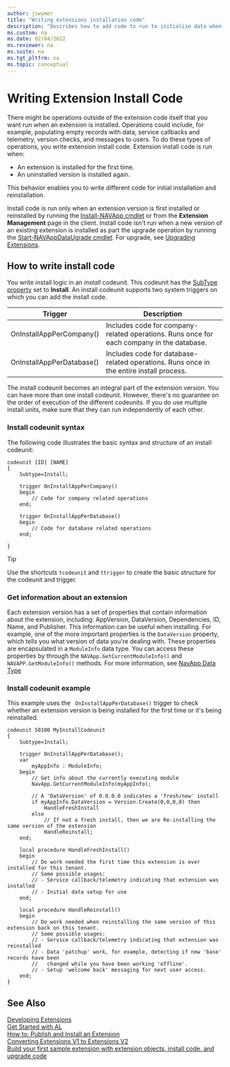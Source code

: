 ```yaml
---
author: jswymer
title: "Writing extensions installation code"
description: "Describes how to add code to run to initialize data when an extension is installed."
ms.custom: na
ms.date: 02/04/2022
ms.reviewer: na
ms.suite: na
ms.tgt_pltfrm: na
ms.topic: conceptual
---
```


# Writing Extension Install Code

There might be operations outside of the extension code itself that you want run when an extension is installed. Operations could include, for example, populating empty records with data, service callbacks and telemetry, version checks, and messages to users. To do these types of operations, you write extension install code. Extension install code is run when:

- An extension is installed for the first time.
- An uninstalled version is installed again.

This behavior enables you to write different code for initial installation and reinstallation.

Install code is run only when an extension version is first installed or reinstalled by running the [Install-NAVApp cmdlet](/powershell/module/microsoft.dynamics.nav.apps.management/install-navapp) or from the **Extension Management** page in the client. Install code isn't run when a new version of an existing extension is installed as part the upgrade operation by running the [Start-NAVAppDataUgrade cmdlet](/powershell/module/microsoft.dynamics.nav.apps.management/start-navappdataupgrade). For upgrade, see [Upgrading Extensions](devenv-upgrading-extensions.md).

## How to write install code

You write install logic in an *install* codeunit. This codeunit has the [SubType property](properties/devenv-subtype-codeunit-property.md) set to **Install**. An install codeunit supports two system triggers on which you can add the install code.

|Trigger |Description |
|--------|------------|
|OnInstallAppPerCompany()|Includes code for company-related operations. Runs once for each company in the database.|
|OnInstallAppPerDatabase()|Includes code for database-related operations. Runs once in the entire install process.|

The install codeunit becomes an integral part of the extension version. You can have more than one install codeunit. However, there's no guarantee on the order of execution of the different codeunits. If you do use multiple install units, make sure that they can run independently of each other.

### Install codeunit syntax

The following code illustrates the basic syntax and structure of an install codeunit:

```AL
codeunit [ID] [NAME]
{
    Subtype=Install;

    trigger OnInstallAppPerCompany()
    begin
        // Code for company related operations
    end;

    trigger OnInstallAppPerDatabase()
    begin
        // Code for database related operations
    end;

}
```
> [!TIP]
> Use the shortcuts `tcodeunit` and `ttrigger` to create the basic structure for the codeunit and trigger.

### Get information about an extension

Each extension version has a set of properties that contain information about the extension, including: AppVersion, DataVersion, Dependencies, ID, Name, and Publisher. This information can be useful when installing. For example, one of the more important properties is the `DataVersion` property, which tells you what version of data you're dealing with. These properties are encapsulated in a `ModuleInfo` data type. You can access these properties by through the `NAVApp.GetCurrentModuleInfo()` and `NAVAPP.GetModuleInfo()` methods. For more information, see [NavApp Data Type](methods-auto/navapp/navapp-data-type.md)

### Install codeunit example

This example uses the ` OnInstallAppPerDatabase()` trigger to check whether an extension version is being installed for the first time or it's being reinstalled.

```AL
codeunit 50100 MyInstallCodeunit
{
    Subtype=Install;

    trigger OnInstallAppPerDatabase();
    var
        myAppInfo : ModuleInfo;
    begin
        // Get info about the currently executing module
        NavApp.GetCurrentModuleInfo(myAppInfo); 

        // A 'DataVersion' of 0.0.0.0 indicates a 'fresh/new' install
        if myAppInfo.DataVersion = Version.Create(0,0,0,0) then 
            HandleFreshInstall
        else
            // If not a fresh install, then we are Re-installing the same version of the extension
            HandleReinstall;
    end;

    local procedure HandleFreshInstall()
    begin
        // Do work needed the first time this extension is ever installed for this tenant.
        // Some possible usages:
        // - Service callback/telemetry indicating that extension was installed
        // - Initial data setup for use
    end;

    local procedure HandleReinstall()
    begin
        // Do work needed when reinstalling the same version of this extension back on this tenant.
        // Some possible usages:
        // - Service callback/telemetry indicating that extension was reinstalled
        // - Data 'patchup' work, for example, detecting if new 'base' records have been
        //   changed while you have been working 'offline'.
        // - Setup 'welcome back' messaging for next user access.
    end;
}

```

## See Also  
[Developing Extensions](devenv-dev-overview.md)  
[Get Started with AL](devenv-get-started.md)  
[How to: Publish and Install an Extension](devenv-how-publish-and-install-an-extension-v2.md)  
[Converting Extensions V1 to Extensions V2](devenv-upgrade-v1-to-v2-overview.md)  
[Build your first sample extension with extension objects, install code, and upgrade code](devenv-extension-example.md)